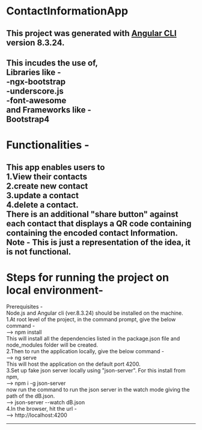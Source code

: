 # ContactInformationApp

## This project was generated with [Angular CLI](https://github.com/angular/angular-cli) version 8.3.24.
This incudes the use of,  
Libraries like -  
-ngx-bootstrap  
-underscore.js  
-font-awesome  
and Frameworks like -  
Bootstrap4  
----------------------------------------------------------------------------------

# Functionalities - 
This app enables users to  
1.View their contacts  
2.create new contact  
3.update a contact  
4.delete a contact.  
There is an additional "share button" against each contact that displays a QR code containing containing the encoded contact Information.  
Note - This is just a representation of the idea, it is not functional.  
-----------------------------------------------------------------------------------

# Steps for running the project on local environment- 
Prerequisites -  
Node.js and Angular cli (ver.8.3.24) should be installed on the machine.  
1.At root level of the project, in the command prompt, give the below command -  
--> npm install  
This will install all the dependencies listed in the package.json file and node_modules folder will be created.  
2.Then to run the application locally, give the below command -  
--> ng serve  
This will host the application on the default port 4200.  
3.Set up fake json server locally using "json-server". For this install from npm,  
--> npm i -g json-server  
now run the command to run the json server  in the watch mode giving the path of the dB.json.  
--> json-server --watch dB.json  
4.In the browser, hit the url -  
--> http://localhost:4200  

------------------------------------------------------------------------------------


